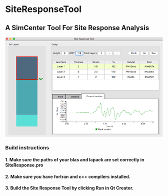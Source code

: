 # SiteResponseTool
<h2>A SimCenter Tool For Site Response Analysis</h2>

![image](resources/images/SRT.png)


### Build instructions

#### 1. Make sure the paths of your blas and lapack are set correctly in SiteResponse.pro 

#### 2. Make sure you have fortran and c++ compilers installed.

#### 3. Build the Site Response Tool by clicking Run in Qt Creator.
